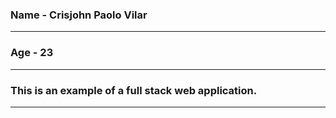 ### Name - Crisjohn Paolo Vilar
---
### Age - 23
---
### This is an example of a full stack web application.
---